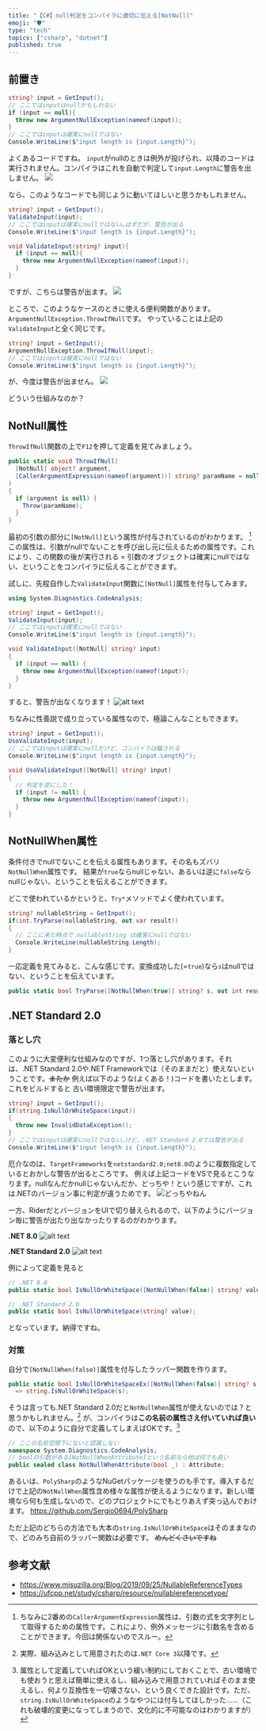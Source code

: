 ```yaml
---
title: "【C#】null判定をコンパイラに適切に伝える[NotNull]"
emoji: "🛡️"
type: "tech"
topics: ["csharp", "dotnet"]
published: true
---
```


## 前置き

```csharp
string? input = GetInput();
// ここではinputはnullかもしれない
if (input == null){
  throw new ArgumentNullException(nameof(input));
}
// ここではinputは確実にnullではない
Console.WriteLine($"input length is {input.Length}");
```

よくあるコードですね。
`input`がnullのときは例外が投げられ、以降のコードは実行されません。コンパイラはこれを自動で判定して`input.Length`に警告を出しません。
![](/images/20250927/image.png)

なら、このようなコードでも同じように動いてほしいと思うかもしれません。

```csharp
string? input = GetInput();
ValidateInput(input);
// ここではinputは確実にnullではない…はずだが、警告が出る
Console.WriteLine($"input length is {input.Length}");

void ValidateInput(string? input){
  if (input == null){
    throw new ArgumentNullException(nameof(input));
  }
}
```

ですが、こちらは警告が出ます。
![](/images/20250927/image-1.png)

ところで、このようなケースのときに使える便利関数があります。`ArgumentNullException.ThrowIfNull`です。
やっていることは上記の`ValidateInput`と全く同じです。

```csharp
string? input = GetInput();
ArgumentNullException.ThrowIfNull(input);
// ここではinputは確実にnullではない
Console.WriteLine($"input length is {input.Length}");
```

が、今度は警告が出ません。
![](/images/20250927/image-2.png)


どういう仕組みなのか？

## NotNull属性

`ThrowIfNull`関数の上で`F12`を押して定義を見てみましょう。

```csharp
public static void ThrowIfNull(
  [NotNull] object? argument,
  [CallerArgumentExpression(nameof(argument))] string? paramName = null
)
{
  if (argument is null) {
    Throw(paramName);
  }
}
```

最初の引数の部分に`[NotNull]`という属性が付与されているのがわかります。 [^1]
この属性は、引数がnullでないことを呼び出し元に伝えるための属性です。これにより、この関数の後が実行される = 引数のオブジェクトは確実にnullではない、ということをコンパイラに伝えることができます。

[^1]: ちなみに2番めの`CallerArgumentExpression`属性は、引数の式を文字列として取得するための属性です。これにより、例外メッセージに引数名を含めることができます。今回は関係ないのでスルー。

試しに、先程自作した`ValidateInput`関数に`[NotNull]`属性を付与してみます。

```csharp
using System.Diagnostics.CodeAnalysis;

string? input = GetInput();
ValidateInput(input);
// ここではinputは確実にnullではない
Console.WriteLine($"input length is {input.Length}");

void ValidateInput([NotNull] string? input)
{
  if (input == null) {
    throw new ArgumentNullException(nameof(input));
  }
}
```

すると、警告が出なくなります！
![alt text](/images/20250927/image-3.png)


ちなみに性善説で成り立っている属性なので、極論こんなこともできます。

```csharp
string? input = GetInput();
UsoValidateInput(input);
// ここではinputは確実にnullだけど、コンパイラは騙される
Console.WriteLine($"input length is {input.Length}");

void UsoValidateInput([NotNull] string? input)
{
  // 判定を逆にした！
  if (input != null) {
    throw new ArgumentNullException(nameof(input));
  }
}
```

## NotNullWhen属性
条件付きでnullでないことを伝える属性もあります。その名もズバリ`NotNullWhen`属性です。
結果が`true`ならnullじゃない、あるいは逆に`false`ならnullじゃない、ということを伝えることができます。

どこで使われているかというと、`Try*`メソッドでよく使われています。

```csharp
string? nullableString = GetInput();
if(int.TryParse(nullableString, out var result))
{
  // ここに来た時点で nullableString は確実にnullではない
  Console.WriteLine(nullableString.Length);
}
```

一応定義を見てみると、こんな感じです。変換成功した(=`true`)なら`s`はnullではない、ということを伝えています。

```csharp
public static bool TryParse([NotNullWhen(true)] string? s, out int result)
```


## .NET Standard 2.0
### 落とし穴
このように大変便利な仕組みなのですが、1つ落とし穴があります。それは、.NET Standard 2.0や.NET Frameworkでは（そのままだと）使えないということです。~~またか~~
例えば以下のような(よくある！)コードを書いたとします。これをビルドすると 古い環境限定で警告が出ます。

```csharp
string? input = GetInput();
if(string.IsNullOrWhiteSpace(input))
{
  throw new InvalidDataException();
}
// ここではinputは確実にnullではない…けど、.NET Standard 2.0では警告が出る
Console.WriteLine($"input length is {input.Length}");
```

厄介なのは、`TargetFrameworks`を`netstandard2.0;net8.0`のように複数指定しているとおかしな警告が出るところです。
例えば上記コードをVSで見るとこうなります。nullなんだかnullじゃないんだか、どっちや！という感じですが、これは.NETのバージョン事に判定が違うためです。
![どっちやねん](/images/20250927/image-4.png)

一方、RiderだとバージョンをUIで切り替えられるので、以下のようにバージョン毎に警告が出たり出なかったりするのがわかります。

**.NET 8.0**
![alt text](/images/20250927/image-5.png)

**.NET Standard 2.0**
![alt text](/images/20250927/image-6.png)


例によって定義を見ると

```csharp
// .NET 8.0
public static bool IsNullOrWhiteSpace([NotNullWhen(false)] string? value);

// .NET Standard 2.0
public static bool IsNullOrWhiteSpace(string? value);
```

となっています。納得ですね。

### 対策
自分で`[NotNullWhen(false)]`属性を付与したラッパー関数を作ります。

```csharp
public static bool IsNullOrWhiteSpaceEx([NotNullWhen(false)] string? s)
  => string.IsNullOrWhiteSpace(s);
```

そうは言っても.NET Standard 2.0だと`NotNullWhen`属性が使えないのでは？と思うかもしれません。[^2]
が、コンパイラは**この名前の属性さえ付いていれば良い**ので、以下のように自分で定義してしまえばOKです。[^3]

[^2]: 実際、組み込みとして用意されたのは`.NET Core 3`以降です。

[^3]: 属性として定義していればOKという緩い制約にしておくことで、古い環境でも使おうと思えば簡単に使えるし、組み込みで用意されていればそのまま使えるし、何より互換性を一切壊さない、という良くできた設計です。ただ、`string.IsNullOrWhiteSpace`のようなやつには付与してほしかった……（これも破壊的変更になってしまうので、文化的に不可能なのはわかりますが）

```csharp
// ここの名前空間下にないと認識しない
namespace System.Diagnostics.CodeAnalysis;
// boolの引数がある[NotNullWhenAttribute]という名前なら他は何でも良い
public sealed class NotNullWhenAttribute(bool _) : Attribute;
```

あるいは、`PolySharp`のようなNuGetパッケージを使うのも手です。導入するだけで上記の`NotNullWhen`属性含め様々な属性が使えるようになります。新しい環境なら何も生成しないので、どのプロジェクトにでもとりあえず突っ込んでおけます。
https://github.com/Sergio0694/PolySharp


ただ上記のどちらの方法でも大本の`string.IsNullOrWhiteSpace`はそのままなので、どのみち自前のラッパー関数は必要です。
~~めんどくさいですね~~


## 参考文献
* https://www.misuzilla.org/Blog/2019/09/25/NullableReferenceTypes
* https://ufcpp.net/study/csharp/resource/nullablereferencetype/